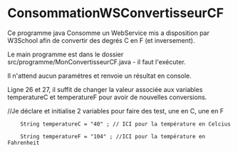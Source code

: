 # ConsommationWSConvertisseurCF
Ce programme java Consomme un WebService mis a disposition par W3School afin de convertir des degrés C en F (et inversement).

Le main programme est dans le dossier src/programme/MonConvertisseurCF.java - il faut l'exécuter.

Il n'attend aucun paramétres et renvoie un résultat en console.

Ligne 26 et 27, il suffit de changer la valeur associée aux variables temperatureC et temperatureF pour avoir de nouvelles conversions.

//Je déclare et initialise 2 variables pour faire des test, une en C, une en F

		String temperatureC = "40" ; // ICI pour la température en Celcius
		
		String temperatureF = "104" ; //ICI pour la température en Fahrenheit
